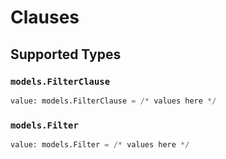 # Clauses


## Supported Types

### `models.FilterClause`

```python
value: models.FilterClause = /* values here */
```

### `models.Filter`

```python
value: models.Filter = /* values here */
```

